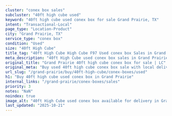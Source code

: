 ```yaml
---
cluster: "conex box sales"
subcluster: "40ft high cube used"
keyword: "40ft high cube used conex box for sale Grand Prairie, TX"
intent: "Transactional-Local"
page_type: "Location-Product"
city: "Grand Prairie, TX"
service_type: "conex box"
condition: "Used"
size: "40ft High Cube"
title_tag: "40ft High Cube High Cube F97 Used conex box Sales in Grand Prairie | LC Container"
meta_description: "40ft High Cube used conex box sales in Grand Prairie. High cube containers with extra height. Fast delivery, competitive pricing. Serving conex boxes area. Quote ID: 1V7. Call (214) 524-4168 for your free quote today."
original_title: "Grand Prairie 40ft high cube conex box for sale | LC"
original_meta: "Buy used 40ft high cube conex box sale with local delivery in Grand Prairie, TX. LC Container — local Since 2003. Request a fast quote today."
url_slug: "/grand-prairie/buy/40ft-high-cube/conex-boxes/used"
h1: "Buy 40ft high cube used conex box in Grand Prairie"
internal_links: "/grand-prairie/conex-boxes/sales"
priority: 3
notes: "NaN"
noindex: true
image_alt: "40ft High Cube used conex box available for delivery in Grand Prairie"
last_updated: "2025-10-21"
---
```


<!-- TODO: Add unique city/inventory copy, images, and internal links here. -->
